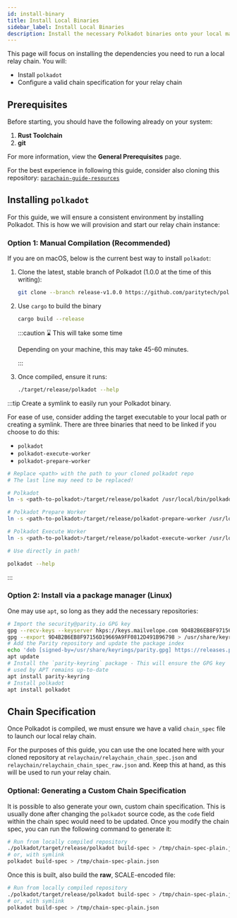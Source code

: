 ```yaml
---
id: install-binary
title: Install Local Binaries
sidebar_label: Install Local Binaries
description: Install the necessary Polkadot binaries onto your local machine.
---
```


This page will focus on installing the dependencies you need to run a local relay chain.  You will:

- Install `polkadot`
- Configure a valid chain specification for your relay chain

## Prerequisites

Before starting, you should have the following already on your system:

1. **Rust Toolchain**
2. **git**

For more information, view the **General Prerequisites** page.

For the best experience in following this guide, consider also cloning this repository: [`parachain-guide-resources`](https://github.com/CrackTheCode016/parachain-guide-resources)

## Installing `polkadot`

For this guide, we will ensure a consistent environment by installing Polkadot.  This is how we will provision and start our relay chain instance:


### Option 1: Manual Compilation (Recommended)

If you are on macOS, below is the current best way to install `polkadot`:

1. Clone the latest, stable branch of Polkadot (1.0.0 at the time of this writing):
   
    ```bash
    git clone --branch release-v1.0.0 https://github.com/paritytech/polkadot.git
    ```


2. Use `cargo` to build the binary

    ```bash
    cargo build --release
    ```

    :::caution ⌛ This will take some time

    Depending on your machine, this may take 45-60 minutes.

    :::

3. Once compiled, ensure it runs:

    ```bash
    ./target/release/polkadot --help
    ```

:::tip Create a symlink to easily run your Polkadot binary.

For ease of use, consider adding the target executable to your local path or creating a symlink. There are three binaries that need to be linked if you choose to do this:

- `polkadot`
- `polkadot-execute-worker`
- `polkadot-prepare-worker`
 
```bash
# Replace <path> with the path to your cloned polkadot repo
# The last line may need to be replaced! 

# Polkadot
ln -s <path-to-polkadot>/target/release/polkadot /usr/local/bin/polkadot 

# Polkadot Prepare Worker
ln -s <path-to-polkadot>/target/release/polkadot-prepare-worker /usr/local/bin/polkadot-prepare-worker 

# Polkadot Execute Worker
ln -s <path-to-polkadot>/target/release/polkadot-execute-worker /usr/local/bin/polkadot-execute-worker 

# Use directly in path!

polkadot --help
```

:::

### Option 2: Install via a package manager (Linux)

One may use `apt`, so long as they add the necessary repositories:

```bash
# Import the security@parity.io GPG key
gpg --recv-keys --keyserver hkps://keys.mailvelope.com 9D4B2B6EB8F97156D19669A9FF0812D491B96798
gpg --export 9D4B2B6EB8F97156D19669A9FF0812D491B96798 > /usr/share/keyrings/parity.gpg
# Add the Parity repository and update the package index
echo 'deb [signed-by=/usr/share/keyrings/parity.gpg] https://releases.parity.io/deb release main' > /etc/apt/sources.list.d/parity.list
apt update
# Install the `parity-keyring` package - This will ensure the GPG key
# used by APT remains up-to-date
apt install parity-keyring
# Install polkadot
apt install polkadot
```

## Chain Specification

Once Polkadot is compiled, we must ensure we have a valid `chain_spec` file to launch our local relay chain.  

For the purposes of this guide, you can use the one located here with your cloned repository at `relaychain/relaychain_chain_spec.json` and `relaychain/relaychain_chain_spec_raw.json` and. Keep this at hand, as this will be used to run your relay chain.

### Optional: Generating a Custom Chain Specification

It is possible to also generate your own, custom chain specification.  This is usually done after changing the `polkadot` source code, as the `code` field within the chain spec would need to be updated.  Once you modify the chain spec, you can run the following command to generate it:

```bash
# Run from locally compiled repository
./polkadot/target/release/polkadot build-spec > /tmp/chain-spec-plain.json
# or, with symlink
polkadot build-spec > /tmp/chain-spec-plain.json
```

Once this is built, also build the **raw**, SCALE-encoded file:

```bash
# Run from locally compiled repository
./polkadot/target/release/polkadot build-spec > /tmp/chain-spec-plain.json
# or, with symlink
polkadot build-spec > /tmp/chain-spec-plain.json
```


